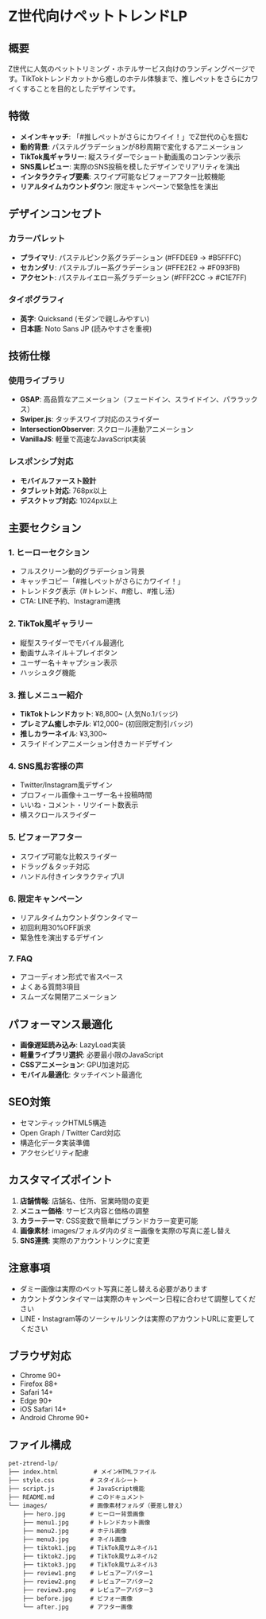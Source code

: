 # Z世代向けペットトレンドLP

## 概要
Z世代に人気のペットトリミング・ホテルサービス向けのランディングページです。TikTokトレンドカットから癒しのホテル体験まで、推しペットをさらにカワイくすることを目的としたデザインです。

## 特徴
- **メインキャッチ**: 「#推しペットがさらにカワイイ！」でZ世代の心を掴む
- **動的背景**: パステルグラデーションが8秒周期で変化するアニメーション
- **TikTok風ギャラリー**: 縦スライダーでショート動画風のコンテンツ表示
- **SNS風レビュー**: 実際のSNS投稿を模したデザインでリアリティを演出
- **インタラクティブ要素**: スワイプ可能なビフォーアフター比較機能
- **リアルタイムカウントダウン**: 限定キャンペーンで緊急性を演出

## デザインコンセプト
### カラーパレット
- **プライマリ**: パステルピンク系グラデーション (#FFDEE9 → #B5FFFC)
- **セカンダリ**: パステルブルー系グラデーション (#FFE2E2 → #F093FB)
- **アクセント**: パステルイエロー系グラデーション (#FFF2CC → #C1E7FF)

### タイポグラフィ
- **英字**: Quicksand (モダンで親しみやすい)
- **日本語**: Noto Sans JP (読みやすさを重視)

## 技術仕様
### 使用ライブラリ
- **GSAP**: 高品質なアニメーション（フェードイン、スライドイン、パララックス）
- **Swiper.js**: タッチスワイプ対応のスライダー
- **IntersectionObserver**: スクロール連動アニメーション
- **VanillaJS**: 軽量で高速なJavaScript実装

### レスポンシブ対応
- **モバイルファースト設計**
- **タブレット対応**: 768px以上
- **デスクトップ対応**: 1024px以上

## 主要セクション

### 1. ヒーローセクション
- フルスクリーン動的グラデーション背景
- キャッチコピー「#推しペットがさらにカワイイ！」
- トレンドタグ表示（#トレンド、#癒し、#推し活）
- CTA: LINE予約、Instagram連携

### 2. TikTok風ギャラリー
- 縦型スライダーでモバイル最適化
- 動画サムネイル＋プレイボタン
- ユーザー名＋キャプション表示
- ハッシュタグ機能

### 3. 推しメニュー紹介
- **TikTokトレンドカット**: ¥8,800~ (人気No.1バッジ)
- **プレミアム癒しホテル**: ¥12,000~ (初回限定割引バッジ)
- **推しカラーネイル**: ¥3,300~
- スライドインアニメーション付きカードデザイン

### 4. SNS風お客様の声
- Twitter/Instagram風デザイン
- プロフィール画像＋ユーザー名＋投稿時間
- いいね・コメント・リツイート数表示
- 横スクロールスライダー

### 5. ビフォーアフター
- スワイプ可能な比較スライダー
- ドラッグ＆タッチ対応
- ハンドル付きインタラクティブUI

### 6. 限定キャンペーン
- リアルタイムカウントダウンタイマー
- 初回利用30%OFF訴求
- 緊急性を演出するデザイン

### 7. FAQ
- アコーディオン形式で省スペース
- よくある質問3項目
- スムーズな開閉アニメーション

## パフォーマンス最適化
- **画像遅延読み込み**: LazyLoad実装
- **軽量ライブラリ選択**: 必要最小限のJavaScript
- **CSSアニメーション**: GPU加速対応
- **モバイル最適化**: タッチイベント最適化

## SEO対策
- セマンティックHTML5構造
- Open Graph / Twitter Card対応
- 構造化データ実装準備
- アクセシビリティ配慮

## カスタマイズポイント
1. **店舗情報**: 店舗名、住所、営業時間の変更
2. **メニュー価格**: サービス内容と価格の調整
3. **カラーテーマ**: CSS変数で簡単にブランドカラー変更可能
4. **画像素材**: images/フォルダ内のダミー画像を実際の写真に差し替え
5. **SNS連携**: 実際のアカウントリンクに変更

## 注意事項
- ダミー画像は実際のペット写真に差し替える必要があります
- カウントダウンタイマーは実際のキャンペーン日程に合わせて調整してください
- LINE・Instagram等のソーシャルリンクは実際のアカウントURLに変更してください

## ブラウザ対応
- Chrome 90+
- Firefox 88+
- Safari 14+
- Edge 90+
- iOS Safari 14+
- Android Chrome 90+

## ファイル構成
```
pet-ztrend-lp/
├── index.html          # メインHTMLファイル
├── style.css          # スタイルシート
├── script.js          # JavaScript機能
├── README.md          # このドキュメント
└── images/            # 画像素材フォルダ（要差し替え）
    ├── hero.jpg       # ヒーロー背景画像
    ├── menu1.jpg      # トレンドカット画像
    ├── menu2.jpg      # ホテル画像
    ├── menu3.jpg      # ネイル画像
    ├── tiktok1.jpg    # TikTok風サムネイル1
    ├── tiktok2.jpg    # TikTok風サムネイル2
    ├── tiktok3.jpg    # TikTok風サムネイル3
    ├── review1.png    # レビュアーアバター1
    ├── review2.png    # レビュアーアバター2
    ├── review3.png    # レビュアーアバター3
    ├── before.jpg     # ビフォー画像
    └── after.jpg      # アフター画像
```